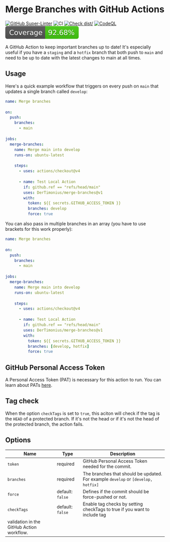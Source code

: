 # Merge Branches with GitHub Actions

[![GitHub Super-Linter](https://github.com/actions/typescript-action/actions/workflows/linter.yml/badge.svg)](https://github.com/super-linter/super-linter)
![CI](https://github.com/actions/typescript-action/actions/workflows/ci.yml/badge.svg)
[![Check dist/](https://github.com/actions/typescript-action/actions/workflows/check-dist.yml/badge.svg)](https://github.com/actions/typescript-action/actions/workflows/check-dist.yml)
[![CodeQL](https://github.com/actions/typescript-action/actions/workflows/codeql-analysis.yml/badge.svg)](https://github.com/actions/typescript-action/actions/workflows/codeql-analysis.yml)
[![Coverage](./badges/coverage.svg)](./badges/coverage.svg)

A GitHub Action to keep important branches up to date! It's especially useful if
you have a `staging` and a `hotfix` branch that both push to `main` and need to
be up to date with the latest changes to main at all times.

## Usage

Here's a quick example workflow that triggers on every push on `main` that
updates a single branch called `develop`:

```yaml
name: Merge branches

on:
  push:
    branches:
      - main

jobs:
  merge-branches:
    name: Merge main into develop
    runs-on: ubuntu-latest

    steps:
      - uses: actions/checkout@v4

      - name: Test Local Action
        if: github.ref == "refs/head/main"
        uses: DerTimonius/merge-branches@v1
        with:
          token: ${{ secrets.GITHUB_ACCESS_TOKEN }}
          branches: develop
          force: true
```

You can also pass in multiple branches in an array (you have to use brackets for
this work properly):

```yaml
name: Merge branches

on:
  push:
    branches:
      - main

jobs:
  merge-branches:
    name: Merge main into develop
    runs-on: ubuntu-latest

    steps:
      - uses: actions/checkout@v4

      - name: Test Local Action
        if: github.ref == "refs/head/main"
        uses: DerTimonius/merge-branches@v1
        with:
          token: ${{ secrets.GITHUB_ACCESS_TOKEN }}
          branches: [develop, hotfix]
          force: true
```

## GitHub Personal Access Token

A Personal Access Token (PAT) is necessary for this action to run. You can learn
about PATs
[here](https://docs.github.com/en/authentication/keeping-your-account-and-data-secure/managing-your-personal-access-tokens).

## Tag check

When the option `checkTags` is set to `true`, this aciton will check if the tag
is the `HEAD` of a protected branch. If it's not the head or if it's not the
head of the protected branch, the action fails.

## Options

| Name                                      | Type             | Description                                                                       |
| ----------------------------------------- | ---------------- | --------------------------------------------------------------------------------- |
| `token`                                   | required         | GitHub Personal Access Token needed for the commit.                               |
| `branches`                                | required         | The branches that should be updated. For example `develop` or `[develop, hotfix]` |
| `force`                                   | default: `false` | Defines if the commit should be force-pushed or not.                              |
| `checkTags`                               | default: `false` | Enable tag checks by setting checkTags to true if you want to include tag         |
| validation in the GitHub Action workflow. |
